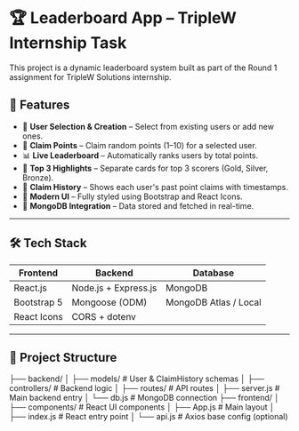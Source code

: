 # 🏆 Leaderboard App – TripleW Internship Task

This project is a dynamic leaderboard system built as part of the Round 1 assignment for TripleW Solutions internship.

## 🚀 Features

- 🔘 **User Selection & Creation** – Select from existing users or add new ones.
- 🎯 **Claim Points** – Claim random points (1–10) for a selected user.
- 📊 **Live Leaderboard** – Automatically ranks users by total points.
- 👑 **Top 3 Highlights** – Separate cards for top 3 scorers (Gold, Silver, Bronze).
- 📜 **Claim History** – Shows each user's past point claims with timestamps.
- 🎨 **Modern UI** – Fully styled using Bootstrap and React Icons.
- 💾 **MongoDB Integration** – Data stored and fetched in real-time.

---

## 🛠️ Tech Stack

| Frontend         | Backend              | Database |
|------------------|----------------------|----------|
| React.js         | Node.js + Express.js | MongoDB  |
| Bootstrap 5      | Mongoose (ODM)       | MongoDB Atlas / Local |
| React Icons      | CORS + dotenv        |          |

---

## 📁 Project Structure
├── backend/
│ ├── models/ # User & ClaimHistory schemas
│ ├── controllers/ # Backend logic
│ ├── routes/ # API routes
│ ├── server.js # Main backend entry
│ └── db.js # MongoDB connection
├── frontend/
│ ├── components/ # React UI components
│ ├── App.js # Main layout
│ ├── index.js # React entry point
│ └── api.js # Axios base config (optional)